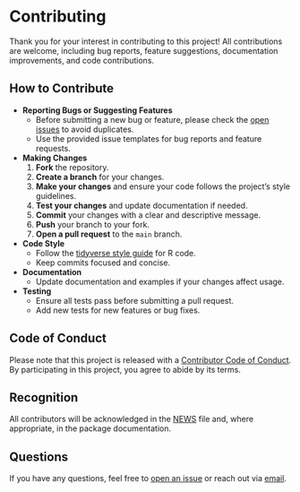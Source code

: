 # Contributing

Thank you for your interest in contributing to this project! All contributions are welcome, including bug reports, feature suggestions, documentation improvements, and code contributions.

## How to Contribute

-   **Reporting Bugs or Suggesting Features**
    -   Before submitting a new bug or feature, please check the [open issues](https://github.com/afds-bl/chensus/issues) to avoid duplicates.
    -   Use the provided issue templates for bug reports and feature requests.
-   **Making Changes**
    1.  **Fork** the repository.
    2.  **Create a branch** for your changes.
    3.  **Make your changes** and ensure your code follows the project’s style guidelines.
    4.  **Test your changes** and update documentation if needed.
    5.  **Commit** your changes with a clear and descriptive message.
    6.  **Push** your branch to your fork.
    7.  **Open a pull request** to the `main` branch.
-   **Code Style**
    -   Follow the [tidyverse style guide](https://style.tidyverse.org/) for R code.
    -   Keep commits focused and concise.
-   **Documentation**
    -   Update documentation and examples if your changes affect usage.
-   **Testing**
    -   Ensure all tests pass before submitting a pull request.
    -   Add new tests for new features or bug fixes.

## Code of Conduct

Please note that this project is released with a [Contributor Code of Conduct](CODE_OF_CONDUCT.md). By participating in this project, you agree to abide by its terms.

## Recognition

All contributors will be acknowledged in the [NEWS](../NEWS.md) file and, where appropriate, in the package documentation.

## Questions

If you have any questions, feel free to [open an issue](https://github.com/afds-bl/chensus/issues) or reach out via [email](mailto:souad.guemghar@bl.ch).
